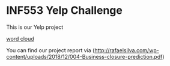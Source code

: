 # INF553 Yelp Challenge

This is our Yelp project

[word cloud](https://github.com/yananfei-Bette/INF553-Yelp-Project/tree/master/image/categories.png)

You can find our project report via (http://rafaelsilva.com/wp-content/uploads/2018/12/004-Business-closure-prediction.pdf)
